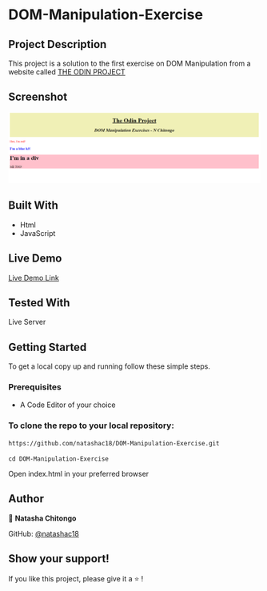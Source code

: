 # DOM-Manipulation-Exercise

## Project Description 

This project is a solution to the first exercise on DOM Manipulation from a website called [THE ODIN PROJECT](https://www.theodinproject.com/paths/foundations/courses/foundations/lessons/dom-manipulation)

## Screenshot

![Screenshot](Screenshot.PNG)

## Built With

- Html
- JavaScript

## Live Demo

[Live Demo Link](https://natashac18.github.io/DOM-Manipulation-Exercise/)

## Tested With

Live Server

## Getting Started

To get a local copy up and running follow these simple steps.
### Prerequisites
- A Code Editor of your choice

### To clone the repo to your local repository:
`https://github.com/natashac18/DOM-Manipulation-Exercise.git`

`cd DOM-Manipulation-Exercise`

Open index.html in your preferred browser

## Author

:bust_in_silhouette: **Natasha Chitongo** 

GitHub: [@natashac18](https://github.com/natashac18)

## Show your support! 

If you like this project, please give it a :star: !

